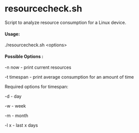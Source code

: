 # resourcecheck.sh

Script to analyze resource consumption for a Linux device. 

#### Usage:

./resourcecheck.sh \<options>

#### Possible Options :

-n now - print current resources

-t timespan - print average consumption for an amount of time

  Required options for timespan:
  
  -d - day
  
  -w - week
  
  -m - month
  
  -l x - last x days
